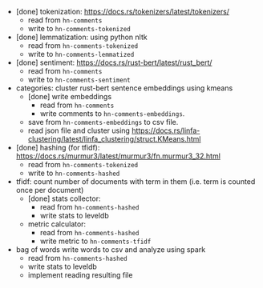 - [done] tokenization: https://docs.rs/tokenizers/latest/tokenizers/
  - read from `hn-comments`
  - write to `hn-comments-tokenized`
- [done] lemmatization: using python nltk
  - read from `hn-comments-tokenized`
  - write to `hn-comments-lemmatized`
- [done] sentiment: https://docs.rs/rust-bert/latest/rust_bert/
  - read from `hn-comments`
  - write to `hn-comments-sentiment`
- categories: cluster rust-bert sentence embeddings using kmeans
  - [done] write embeddings
    - read from `hn-comments`
    - write comments to `hn-comments-embeddings`.
  - save from `hn-comments-embeddings` to csv file.
  - read json file and cluster using https://docs.rs/linfa-clustering/latest/linfa_clustering/struct.KMeans.html
- [done] hashing (for tfidf): https://docs.rs/murmur3/latest/murmur3/fn.murmur3_32.html
  - read from `hn-comments-tokenized`
  - write to `hn-comments-hashed`
- tfidf: count number of documents with term in them (i.e. term is counted once per document)
  - [done] stats collector:
    - read from `hn-comments-hashed`
    - write stats to leveldb
  - metric calculator:
    - read from `hn-comments-hashed`
    - write metric to `hn-comments-tfidf`
- bag of words write words to csv and analyze using spark
  - read from `hn-comments-hashed`
  - write stats to leveldb
  - implement reading resulting file